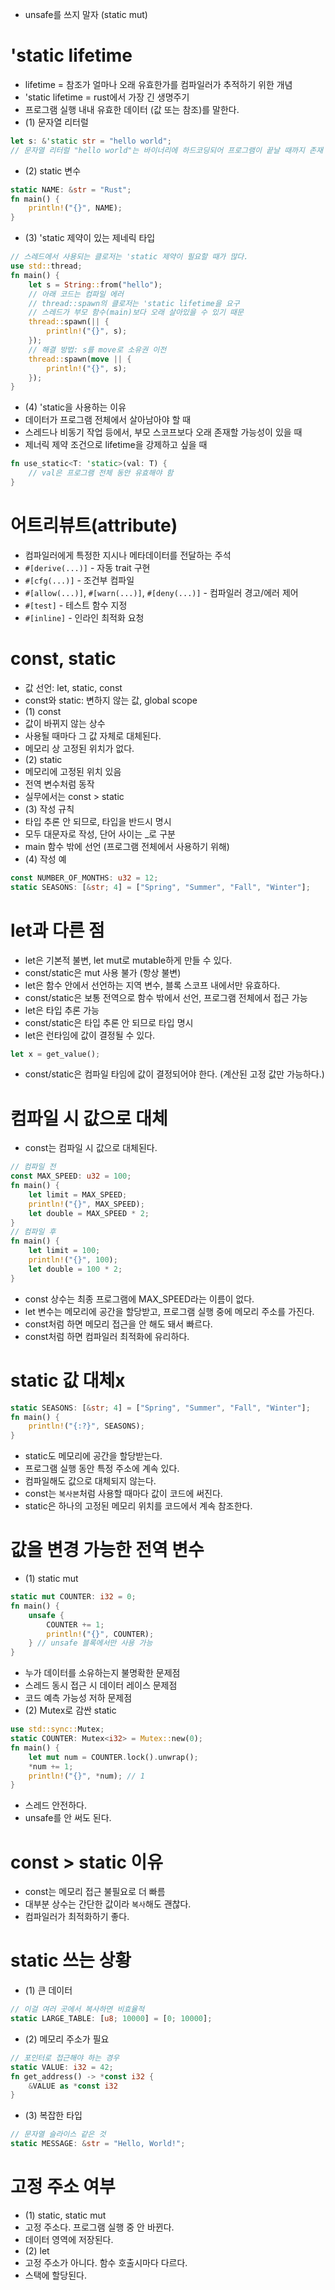 - unsafe를 쓰지 말자 (static mut)
# 'static lifetime
- lifetime = 참조가 얼마나 오래 유효한가를 컴파일러가 추적하기 위한 개념
- 'static lifetime = rust에서 가장 긴 생명주기
- 프로그램 실행 내내 유효한 데이터 (값 또는 참조)를 말한다.
- (1) 문자열 리터럴
```rust
let s: &'static str = "hello world";
// 문자열 리터럴 "hello world"는 바이너리에 하드코딩되어 프로그램이 끝날 때까지 존재
```
- (2) static 변수
```rust
static NAME: &str = "Rust";
fn main() {
    println!("{}", NAME);
}
```
- (3) 'static 제약이 있는 제네릭 타입
```rust
// 스레드에서 사용되는 클로저는 'static 제약이 필요할 때가 많다.
use std::thread;
fn main() {
    let s = String::from("hello");
    // 아래 코드는 컴파일 에러
    // thread::spawn의 클로저는 'static lifetime을 요구
    // 스레드가 부모 함수(main)보다 오래 살아있을 수 있기 때문
    thread::spawn(|| {
        println!("{}", s);
    });
    // 해결 방법: s를 move로 소유권 이전
    thread::spawn(move || {
        println!("{}", s);
    });
}
```
- (4) 'static을 사용하는 이유
- 데이터가 프로그램 전체에서 살아남아야 할 때
- 스레드나 비동기 작업 등에서, 부모 스코프보다 오래 존재할 가능성이 있을 때
- 제너릭 제약 조건으로 lifetime을 강제하고 싶을 때
```rust
fn use_static<T: 'static>(val: T) {
    // val은 프로그램 전체 동안 유효해야 함
}
```
# 어트리뷰트(attribute)
- 컴파일러에게 특정한 지시나 메타데이터를 전달하는 주석
- `#[derive(...)]` - 자동 trait 구현
- `#[cfg(...)]` - 조건부 컴파일
- `#[allow(...)]`, `#[warn(...)]`, `#[deny(...)]` - 컴파일러 경고/에러 제어
- `#[test]` - 테스트 함수 지정
- `#[inline]` - 인라인 최적화 요청
# const, static
- 값 선언: let, static, const
- const와 static: 변하지 않는 값, global scope
- (1) const
- 값이 바뀌지 않는 상수
- 사용될 때마다 그 값 자체로 대체된다.
- 메모리 상 고정된 위치가 없다.
- (2) static
- 메모리에 고정된 위치 있음
- 전역 변수처럼 동작
- 실무에서는 const > static
- (3) 작성 규칙
- 타입 추론 안 되므로, 타입을 반드시 명시
- 모두 대문자로 작성, 단어 사이는 _로 구분
- main 함수 밖에 선언 (프로그램 전체에서 사용하기 위해)
- (4) 작성 예
```rust
const NUMBER_OF_MONTHS: u32 = 12;
static SEASONS: [&str; 4] = ["Spring", "Summer", "Fall", "Winter"];
```
# let과 다른 점
- let은 기본적 불변, let mut로 mutable하게 만들 수 있다.
- const/static은 mut 사용 불가 (항상 불변)
- let은 함수 안에서 선언하는 지역 변수, 블록 스코프 내에서만 유효하다.
- const/static은 보통 전역으로 함수 밖에서 선언, 프로그램 전체에서 접근 가능
- let은 타입 추론 가능
- const/static은 타입 추론 안 되므로 타입 명시
- let은 런타임에 값이 결정될 수 있다.
```rust
let x = get_value();
```
- const/static은 컴파일 타임에 값이 결정되어야 한다. (계산된 고정 값만 가능하다.)
# 컴파일 시 값으로 대체
- const는 컴파일 시 값으로 대체된다.
```rust
// 컴파일 전
const MAX_SPEED: u32 = 100;
fn main() {
    let limit = MAX_SPEED;
    println!("{}", MAX_SPEED);
    let double = MAX_SPEED * 2;
}
// 컴파일 후
fn main() {
    let limit = 100;
    println!("{}", 100);
    let double = 100 * 2;
}
```
- const 상수는 최종 프로그램에 MAX_SPEED라는 이름이 없다.
- let 변수는 메모리에 공간을 할당받고, 프로그램 실행 중에 메모리 주소를 가진다.
- const처럼 하면 메모리 접근을 안 해도 돼서 빠르다.
- const처럼 하면 컴파일러 최적화에 유리하다.
# static 값 대체x
```rust
static SEASONS: [&str; 4] = ["Spring", "Summer", "Fall", "Winter"];
fn main() {
    println!("{:?}", SEASONS);
}
```
- static도 메모리에 공간을 할당받는다.
- 프로그램 실행 동안 특정 주소에 계속 있다.
- 컴파일해도 값으로 대체되지 않는다.
- const는 `복사본`처럼 사용할 때마다 값이 코드에 써진다.
- static은 하나의 고정된 메모리 위치를 코드에서 계속 참조한다.
# 값을 변경 가능한 전역 변수
- (1) static mut
```rust
static mut COUNTER: i32 = 0;
fn main() {
    unsafe {
        COUNTER += 1;
        println!("{}", COUNTER);
    } // unsafe 블록에서만 사용 가능
}
```
- 누가 데이터를 소유하는지 불명확한 문제점
- 스레드 동시 접근 시 데이터 레이스 문제점
- 코드 예측 가능성 저하 문제점
- (2) Mutex로 감싼 static
```rust
use std::sync::Mutex;
static COUNTER: Mutex<i32> = Mutex::new(0);
fn main() {
    let mut num = COUNTER.lock().unwrap();
    *num += 1;
    println!("{}", *num); // 1
}
```
- 스레드 안전하다.
- unsafe를 안 써도 된다.
# const > static 이유
- const는 메모리 접근 불필요로 더 빠름
- 대부분 상수는 간단한 값이라 `복사`해도 괜찮다.
- 컴파일러가 최적화하기 좋다.
# static 쓰는 상황
- (1) 큰 데이터
```rust
// 이걸 여러 곳에서 복사하면 비효율적
static LARGE_TABLE: [u8; 10000] = [0; 10000];
```
- (2) 메모리 주소가 필요
```rust
// 포인터로 접근해야 하는 경우
static VALUE: i32 = 42;
fn get_address() -> *const i32 {
    &VALUE as *const i32
}
```
- (3) 복잡한 타입
```rust
// 문자열 슬라이스 같은 것
static MESSAGE: &str = "Hello, World!";
```
# 고정 주소 여부
- (1) static, static mut
- 고정 주소다. 프로그램 실행 중 안 바뀐다.
- 데이터 영역에 저장된다.
- (2) let
- 고정 주소가 아니다. 함수 호출시마다 다르다.
- 스택에 할당된다.